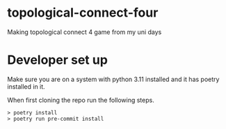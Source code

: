 # topological-connect-four
Making topological connect 4 game from my uni days

# Developer set up

Make sure you are on a system with python 3.11 installed and it has poetry installed in it.

When first cloning the repo run the following steps.

```
> poetry install
> poetry run pre-commit install
```
